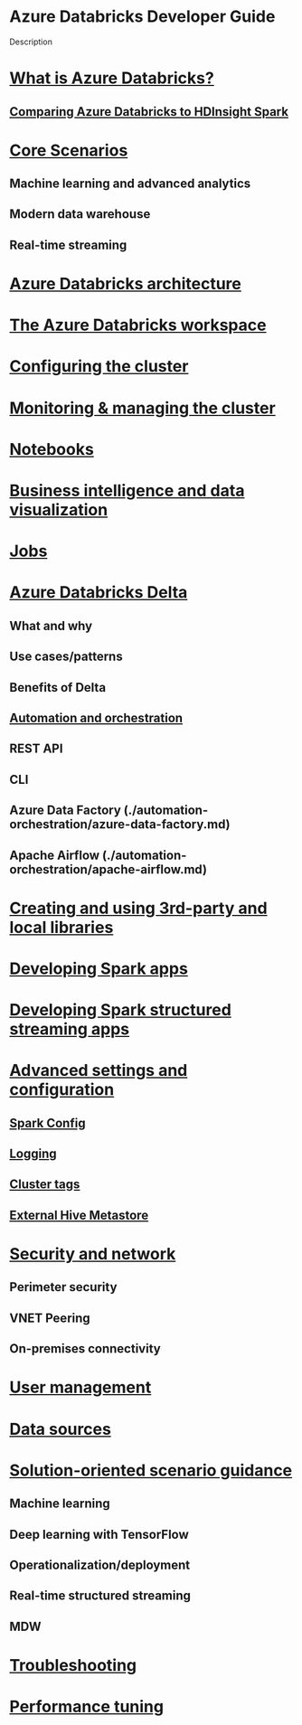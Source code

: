 # Azure Databricks Developer Guide

Description

# [What is Azure Databricks?](./overview/azure-databricks-dev-guide-intro.md)

## [Comparing Azure Databricks to HDInsight Spark](./overview/compare-to-hdinsight-spark.md)

# [Core Scenarios](./core-scenarios/README.md)

## Machine learning and advanced analytics

## Modern data warehouse

## Real-time streaming

# [Azure Databricks architecture](./architecture/azure-databricks-architecture.md)

# [The Azure Databricks workspace](./workspace/workspace-overview.md)

# [Configuring the cluster](./configuration/README.md)

# [Monitoring & managing the cluster](./monitoring-managing/README.md)

# [Notebooks](./notebooks/notebooks-overview.md)

# [Business intelligence and data visualization](./business-intelligence-datavis/bi-and-datavis.md)

# [Jobs](./jobs/README.md)

# [Azure Databricks Delta](./delta/README.md)

## What and why

## Use cases/patterns

## Benefits of Delta

## [Automation and orchestration](./automation-orchestration/README.md)

## REST API

## CLI

## Azure Data Factory (./automation-orchestration/azure-data-factory.md)

## Apache Airflow (./automation-orchestration/apache-airflow.md)

# [Creating and using 3rd-party and local libraries](./libraries/third-party-and-local-libraries.md)

# [Developing Spark apps](./spark-apps/developing-spark-apps.md)

# [Developing Spark structured streaming apps](./structured-streaming/README.md)

# [Advanced settings and configuration](./advanced-settings-config/advanced-cluster-settings-configuration.md)

## [Spark Config](./advanced-settings-config/advanced-cluster-settings-configuration.md#spark-config)

## [Logging](./advanced-settings-config/advanced-cluster-settings-configuration.md#logging)

## [Cluster tags](./advanced-settings-config/advanced-cluster-settings-configuration.md#cluster-tags)

## [External Hive Metastore](./advanced-settings-config/advanced-cluster-settings-configuration.md#external-hive-metastore)

# [Security and network](./security-network/README.md)

## Perimeter security

## VNET Peering

## On-premises connectivity

# [User management](./user-management/README.md)

# [Data sources](./data-sources/data-sources-overview.md)

# [Solution-oriented scenario guidance](./solution-oriented-scenarios/README.md)

## Machine learning

## Deep learning with TensorFlow

## Operationalization/deployment

## Real-time structured streaming

## MDW

# [Troubleshooting](./troubleshooting/README.md)

# [Performance tuning](./performance-tuning/README.md)
